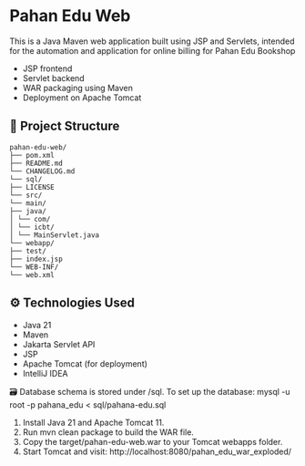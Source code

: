 # Pahan Edu Web

This is a Java Maven web application built using JSP and Servlets, intended for the automation and application for online billing for Pahan Edu Bookshop

- JSP frontend
- Servlet backend
- WAR packaging using Maven
- Deployment on Apache Tomcat

## 📂 Project Structure
```
pahan-edu-web/
├── pom.xml
├── README.md
└── CHANGELOG.md
└── sql/
├── LICENSE
└── src/
└── main/
├── java/
│ └── com/
│ └── icbt/
│ └── MainServlet.java
└── webapp/
├── test/
├── index.jsp
└── WEB-INF/
└── web.xml
```


## ⚙️ Technologies Used

- Java 21
- Maven
- Jakarta Servlet API
- JSP
- Apache Tomcat (for deployment)
- IntelliJ IDEA

🗃 Database schema is stored under /sql. To set up the database:
mysql -u root -p pahana_edu < sql/pahana-edu.sql


1. Install Java 21 and Apache Tomcat 11.
2. Run mvn clean package to build the WAR file.
3. Copy the target/pahan-edu-web.war to your Tomcat webapps folder.
4. Start Tomcat and visit: http://localhost:8080/pahan_edu_war_exploded/

